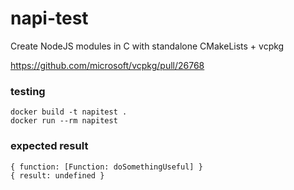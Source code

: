 # napi-test

Create NodeJS modules in C with standalone CMakeLists + vcpkg

https://github.com/microsoft/vcpkg/pull/26768

### testing

```
docker build -t napitest .
docker run --rm napitest
```

### expected result
```
{ function: [Function: doSomethingUseful] }
{ result: undefined }
```